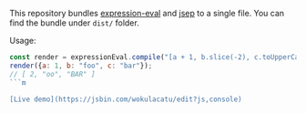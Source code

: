 This repository bundles [expression-eval](https://github.com/donmccurdy/expression-eval) and [jsep](https://github.com/soney/jsep) to a single file. You can find the bundle under `dist/` folder.

Usage:

```js
const render = expressionEval.compile("[a + 1, b.slice(-2), c.toUpperCase()]");
render({a: 1, b: "foo", c: "bar"});
// [ 2, "oo", "BAR" ]
```m

[Live demo](https://jsbin.com/wokulacatu/edit?js,console)
